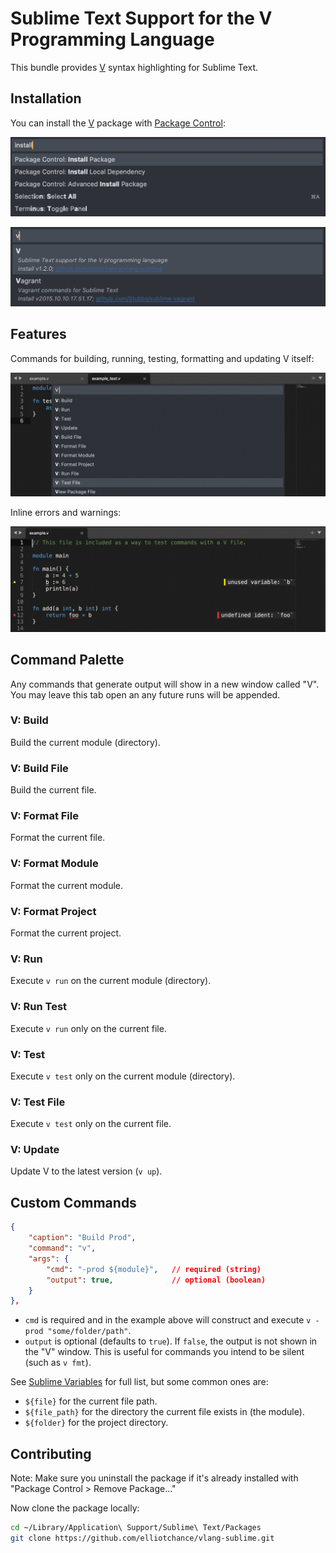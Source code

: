 # Sublime Text Support for the V Programming Language

This bundle provides [V](https://vlang.io/) syntax highlighting for Sublime
Text.

## Installation

You can install the [V](https://packagecontrol.io/packages/V) package with
[Package Control](https://packagecontrol.io):

![Package Control: Install Package](img/install-package.png)

![Package Control: Install Package](img/install-v.png)

## Features

Commands for building, running, testing, formatting and updating V itself:

![Command Palette](img/command-palette.png)

Inline errors and warnings:

![Command Palette](img/inline-errors.png)

## Command Palette

Any commands that generate output will show in a new window called "V". You may
leave this tab open an any future runs will be appended.

### V: Build

Build the current module (directory).

### V: Build File

Build the current file.

### V: Format File

Format the current file.

### V: Format Module

Format the current module.

### V: Format Project

Format the current project.

### V: Run

Execute `v run` on the current module (directory).

### V: Run Test

Execute `v run` only on the current file.

### V: Test

Execute `v test` only on the current module (directory).

### V: Test File

Execute `v test` only on the current file.

### V: Update

Update V to the latest version (`v up`).

## Custom Commands

```json
{
    "caption": "Build Prod",
    "command": "v",
    "args": {
        "cmd": "-prod ${module}",   // required (string)
        "output": true,             // optional (boolean)
    }
},
```

- `cmd` is required and in the example above will construct and execute
`v -prod "some/folder/path"`.
- `output` is optional (defaults to `true`). If `false`, the output is not shown
in the "V" window. This is useful for commands you intend to be silent (such as
`v fmt`).

See
[Sublime Variables](https://www.sublimetext.com/docs/build_systems.html#variables)
for full list, but some common ones are:

- `${file}` for the current file path.
- `${file_path}` for the directory the current file exists in (the module).
- `${folder}` for the project directory.

## Contributing

Note: Make sure you uninstall the package if it's already installed with
"Package Control > Remove Package..."

Now clone the package locally:

```sh
cd ~/Library/Application\ Support/Sublime\ Text/Packages
git clone https://github.com/elliotchance/vlang-sublime.git
```
